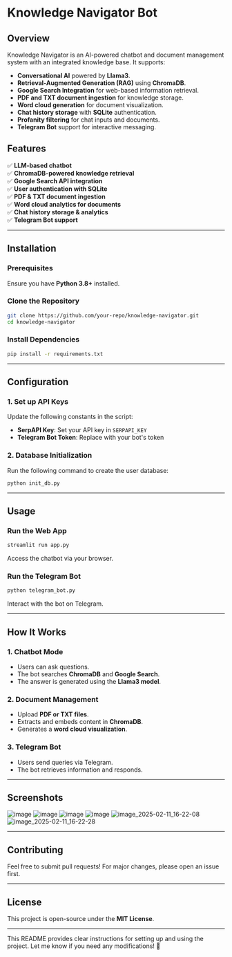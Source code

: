 # **Knowledge Navigator Bot**

## **Overview**
Knowledge Navigator is an AI-powered chatbot and document management system with an integrated knowledge base. It supports:
- **Conversational AI** powered by **Llama3**.
- **Retrieval-Augmented Generation (RAG)** using **ChromaDB**.
- **Google Search Integration** for web-based information retrieval.
- **PDF and TXT document ingestion** for knowledge storage.
- **Word cloud generation** for document visualization.
- **Chat history storage** with **SQLite** authentication.
- **Profanity filtering** for chat inputs and documents.
- **Telegram Bot** support for interactive messaging.

## **Features**
✅ **LLM-based chatbot**  
✅ **ChromaDB-powered knowledge retrieval**  
✅ **Google Search API integration**  
✅ **User authentication with SQLite**  
✅ **PDF & TXT document ingestion**  
✅ **Word cloud analytics for documents**  
✅ **Chat history storage & analytics**  
✅ **Telegram Bot support**  

---

## **Installation**
### **Prerequisites**
Ensure you have **Python 3.8+** installed.

### **Clone the Repository**
```bash
git clone https://github.com/your-repo/knowledge-navigator.git
cd knowledge-navigator
```

### **Install Dependencies**
```bash
pip install -r requirements.txt
```

---

## **Configuration**
### **1. Set up API Keys**
Update the following constants in the script:
- **SerpAPI Key**: Set your API key in `SERPAPI_KEY`
- **Telegram Bot Token**: Replace with your bot's token

### **2. Database Initialization**
Run the following command to create the user database:
```bash
python init_db.py
```

---

## **Usage**
### **Run the Web App**
```bash
streamlit run app.py
```
Access the chatbot via your browser.

### **Run the Telegram Bot**
```bash
python telegram_bot.py
```
Interact with the bot on Telegram.

---

## **How It Works**
### **1. Chatbot Mode**
- Users can ask questions.
- The bot searches **ChromaDB** and **Google Search**.
- The answer is generated using the **Llama3 model**.

### **2. Document Management**
- Upload **PDF or TXT files**.
- Extracts and embeds content in **ChromaDB**.
- Generates a **word cloud visualization**.

### **3. Telegram Bot**
- Users send queries via Telegram.
- The bot retrieves information and responds.

---

## **Screenshots**
![image](https://github.com/user-attachments/assets/b93bee2e-a41c-4fad-88af-a5567a27825d)
![image](https://github.com/user-attachments/assets/27e00bd9-7ea9-4597-a243-5896ebb51fc0)
![image](https://github.com/user-attachments/assets/4365d81e-39da-4e1a-992d-0044155c262a)
![image](https://github.com/user-attachments/assets/cdd552f5-a577-42df-8a00-a0fb703262a0)
![image_2025-02-11_16-22-08](https://github.com/user-attachments/assets/e7fdead5-ca60-40e5-8fd8-bce513e9249a)
![image_2025-02-11_16-22-28](https://github.com/user-attachments/assets/7c85f82a-87e0-440b-ba4d-891247a64507)



---

## **Contributing**
Feel free to submit pull requests! For major changes, please open an issue first.

---

## **License**
This project is open-source under the **MIT License**.

---

This README provides clear instructions for setting up and using the project. Let me know if you need any modifications! 🚀
